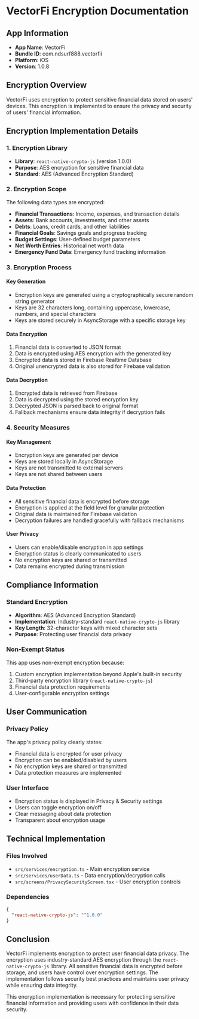 # VectorFi Encryption Documentation

## App Information

- **App Name**: VectorFi
- **Bundle ID**: com.ndsurf888.vectorfii
- **Platform**: iOS
- **Version**: 1.0.8

## Encryption Overview

VectorFi uses encryption to protect sensitive financial data stored on users' devices. This encryption is implemented to ensure the privacy and security of users' financial information.

## Encryption Implementation Details

### 1. Encryption Library

- **Library**: `react-native-crypto-js` (version 1.0.0)
- **Purpose**: AES encryption for sensitive financial data
- **Standard**: AES (Advanced Encryption Standard)

### 2. Encryption Scope

The following data types are encrypted:

- **Financial Transactions**: Income, expenses, and transaction details
- **Assets**: Bank accounts, investments, and other assets
- **Debts**: Loans, credit cards, and other liabilities
- **Financial Goals**: Savings goals and progress tracking
- **Budget Settings**: User-defined budget parameters
- **Net Worth Entries**: Historical net worth data
- **Emergency Fund Data**: Emergency fund tracking information

### 3. Encryption Process

#### Key Generation

- Encryption keys are generated using a cryptographically secure random string generator
- Keys are 32 characters long, containing uppercase, lowercase, numbers, and special characters
- Keys are stored securely in AsyncStorage with a specific storage key

#### Data Encryption

1. Financial data is converted to JSON format
2. Data is encrypted using AES encryption with the generated key
3. Encrypted data is stored in Firebase Realtime Database
4. Original unencrypted data is also stored for Firebase validation

#### Data Decryption

1. Encrypted data is retrieved from Firebase
2. Data is decrypted using the stored encryption key
3. Decrypted JSON is parsed back to original format
4. Fallback mechanisms ensure data integrity if decryption fails

### 4. Security Measures

#### Key Management

- Encryption keys are generated per device
- Keys are stored locally in AsyncStorage
- Keys are not transmitted to external servers
- Keys are not shared between users

#### Data Protection

- All sensitive financial data is encrypted before storage
- Encryption is applied at the field level for granular protection
- Original data is maintained for Firebase validation
- Decryption failures are handled gracefully with fallback mechanisms

#### User Privacy

- Users can enable/disable encryption in app settings
- Encryption status is clearly communicated to users
- No encryption keys are shared or transmitted
- Data remains encrypted during transmission

## Compliance Information

### Standard Encryption

- **Algorithm**: AES (Advanced Encryption Standard)
- **Implementation**: Industry-standard `react-native-crypto-js` library
- **Key Length**: 32-character keys with mixed character sets
- **Purpose**: Protecting user financial data privacy

### Non-Exempt Status

This app uses non-exempt encryption because:

1. Custom encryption implementation beyond Apple's built-in security
2. Third-party encryption library (`react-native-crypto-js`)
3. Financial data protection requirements
4. User-configurable encryption settings

## User Communication

### Privacy Policy

The app's privacy policy clearly states:

- Financial data is encrypted for user privacy
- Encryption can be enabled/disabled by users
- No encryption keys are shared or transmitted
- Data protection measures are implemented

### User Interface

- Encryption status is displayed in Privacy & Security settings
- Users can toggle encryption on/off
- Clear messaging about data protection
- Transparent about encryption usage

## Technical Implementation

### Files Involved

- `src/services/encryption.ts` - Main encryption service
- `src/services/userData.ts` - Data encryption/decryption calls
- `src/screens/PrivacySecurityScreen.tsx` - User encryption controls

### Dependencies

```json
{
  "react-native-crypto-js": "^1.0.0"
}
```

## Conclusion

VectorFi implements encryption to protect user financial data privacy. The encryption uses industry-standard AES encryption through the `react-native-crypto-js` library. All sensitive financial data is encrypted before storage, and users have control over encryption settings. The implementation follows security best practices and maintains user privacy while ensuring data integrity.

This encryption implementation is necessary for protecting sensitive financial information and providing users with confidence in their data security.
